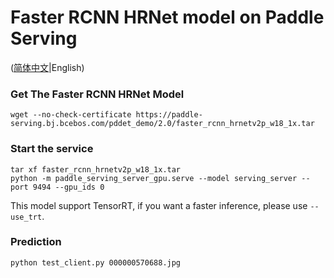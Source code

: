 # Faster RCNN HRNet model on Paddle Serving

([简体中文](./README_CN.md)|English)

### Get The Faster RCNN HRNet Model
```
wget --no-check-certificate https://paddle-serving.bj.bcebos.com/pddet_demo/2.0/faster_rcnn_hrnetv2p_w18_1x.tar
```

### Start the service
```
tar xf faster_rcnn_hrnetv2p_w18_1x.tar
python -m paddle_serving_server_gpu.serve --model serving_server --port 9494 --gpu_ids 0
```

This model support TensorRT, if you want a faster inference, please use `--use_trt`. 


### Prediction
```
python test_client.py 000000570688.jpg
```
